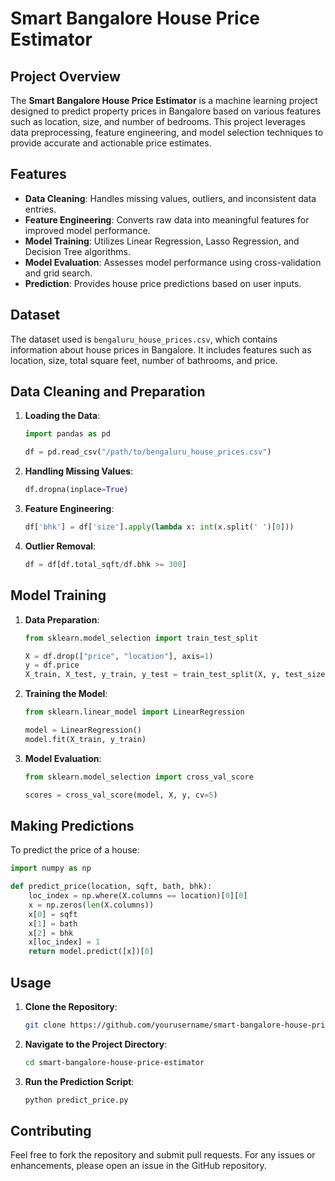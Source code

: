 # Smart Bangalore House Price Estimator

## Project Overview

The **Smart Bangalore House Price Estimator** is a machine learning project designed to predict property prices in Bangalore based on various features such as location, size, and number of bedrooms. This project leverages data preprocessing, feature engineering, and model selection techniques to provide accurate and actionable price estimates.

## Features

- **Data Cleaning**: Handles missing values, outliers, and inconsistent data entries.
- **Feature Engineering**: Converts raw data into meaningful features for improved model performance.
- **Model Training**: Utilizes Linear Regression, Lasso Regression, and Decision Tree algorithms.
- **Model Evaluation**: Assesses model performance using cross-validation and grid search.
- **Prediction**: Provides house price predictions based on user inputs.

## Dataset

The dataset used is `bengaluru_house_prices.csv`, which contains information about house prices in Bangalore. It includes features such as location, size, total square feet, number of bathrooms, and price.

## Data Cleaning and Preparation

1. **Loading the Data**:
    ```python
    import pandas as pd

    df = pd.read_csv("/path/to/bengaluru_house_prices.csv")
    ```

2. **Handling Missing Values**:
    ```python
    df.dropna(inplace=True)
    ```

3. **Feature Engineering**:
    ```python
    df['bhk'] = df['size'].apply(lambda x: int(x.split(' ')[0]))
    ```

4. **Outlier Removal**:
    ```python
    df = df[df.total_sqft/df.bhk >= 300]
    ```

## Model Training

1. **Data Preparation**:
    ```python
    from sklearn.model_selection import train_test_split

    X = df.drop(["price", "location"], axis=1)
    y = df.price
    X_train, X_test, y_train, y_test = train_test_split(X, y, test_size=0.2, random_state=10)
    ```

2. **Training the Model**:
    ```python
    from sklearn.linear_model import LinearRegression

    model = LinearRegression()
    model.fit(X_train, y_train)
    ```

3. **Model Evaluation**:
    ```python
    from sklearn.model_selection import cross_val_score

    scores = cross_val_score(model, X, y, cv=5)
    ```

## Making Predictions

To predict the price of a house:
```python
import numpy as np

def predict_price(location, sqft, bath, bhk):
    loc_index = np.where(X.columns == location)[0][0]
    x = np.zeros(len(X.columns))
    x[0] = sqft
    x[1] = bath
    x[2] = bhk
    x[loc_index] = 1
    return model.predict([x])[0]
```



## Usage

1. **Clone the Repository**:

   ```bash
   git clone https://github.com/yourusername/smart-bangalore-house-price-estimator.git

2. **Navigate to the Project Directory**:

   ```bash
   cd smart-bangalore-house-price-estimator


3. **Run the Prediction Script**:

   ```bash
   python predict_price.py


 ## Contributing

Feel free to fork the repository and submit pull requests. For any issues or enhancements, please open an issue in the GitHub repository.

